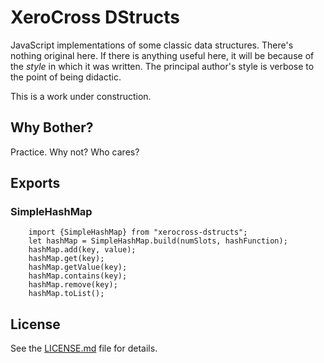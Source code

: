 # XeroCross DStructs

JavaScript implementations of some classic data structures.  There's nothing
original here.  If there is anything useful here, it will be because of
the *style* in which it was written.  The principal author's style is
verbose to the point of being didactic.

This is a work under construction.

## Why Bother?

Practice.  Why not?  Who cares?

## Exports

### SimpleHashMap

```
    import {SimpleHashMap} from "xerocross-dstructs";
    let hashMap = SimpleHashMap.build(numSlots, hashFunction);
    hashMap.add(key, value);
    hashMap.get(key);
    hashMap.getValue(key);
    hashMap.contains(key);
    hashMap.remove(key);
    hashMap.toList();

```


## License

See the [LICENSE.md](LICENSE.md) file for details.
